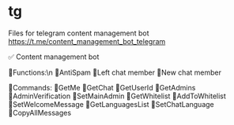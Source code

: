 # tg
Files for telegram content management bot https://t.me/content_management_bot_telegram

✅ Content management bot

🔸Functions:\n
🔹AntiSpam
🔹Left chat member
🔹New chat member

🔸Commands:
🔹GetMe
🔹GetChat
🔹GetUserId
🔹GetAdmins
🔹AdminVerification
🔹SetMainAdmin
🔹GetWhitelist
🔹AddToWhitelist
🔹SetWelcomeMessage
🔹GetLanguagesList
🔹SetChatLanguage
🔹CopyAllMessages
